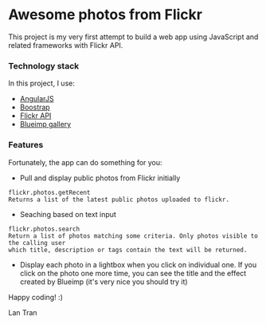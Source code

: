 # Awesome photos from Flickr

This project is my very first attempt to build a web app using JavaScript and related frameworks with Flickr API.

### Technology stack
In this project, I use:

 * [AngularJS](https://angularjs.org/)
 * [Boostrap](http://getbootstrap.com/)
 * [Flickr API](https://www.flickr.com/services/api/)
 * [Blueimp gallery](http://blueimp.github.io/Bootstrap-Image-Gallery/)


### Features
Fortunately, the app can do something for you:
 
 *  Pull and display public photos from Flickr initially 
```
flickr.photos.getRecent
Returns a list of the latest public photos uploaded to flickr.
```
 * Seaching based on text input
```
flickr.photos.search
Return a list of photos matching some criteria. Only photos visible to the calling user
which title, description or tags contain the text will be returned.

```
 * Display each photo in a lightbox when you click on individual one. If you click on the 
 photo one more time, you can see the title and the effect created by Blueimp (it's very nice you
 should try it)  

Happy coding! :)

Lan Tran

